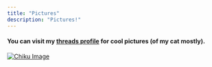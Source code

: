 ```yaml
---
title: "Pictures"
description: "Pictures!"
---
```




#### You can visit my [threads profile](https://www.threads.net/@pritamshashank) for cool pictures (of my cat mostly).



[![Chiku Image](/chiku.jpg)](https://www.threads.net/@pritamshashank)
